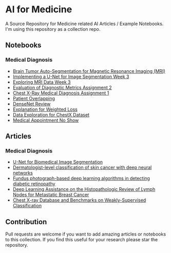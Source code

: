 # AI for Medicine

A Source Repository for Medicine related AI Articles / Example Notebooks.
I'm using this repository as a collection repo.


## Notebooks
### Medical Diagnosis
* [Brain Tumor Auto-Segmentation for Magnetic Resonance Imaging (MRI)](notebooks/medical_diagnosis/Week3/Week3_LastLab.ipynb)
* [Implementing a U-Net for Image Segmentation Week 3](notebooks/medical_diagnosis/Week3/An_example_unet_implementation_W3_Lab3.ipynb)
* [Exploring MRI Data Week 3](notebooks/medical_diagnosis/Week3/Explore_MRI_data_W3_Lab1.ipynb)
* [Evaluation of Diagnostic Metrics Assignment 2](notebooks/medical_diagnosis/Evaluation_of_Diagnostic_Metrics/Evaluation_of_Diagnostic_Metrics.ipynb)
* [Chest X-Ray Medical Diagnosis Assignment 1](notebooks/medical_diagnosis/Chest_X-Ray_Medical_Diagnosis_Assignment1.ipynb)
* [Patient Overlapping](notebooks/medical_diagnosis/PatientOverlapping_W1_lab4.ipynb)
* [DenseNet Review](notebooks/medical_diagnosis/Densenet_Review_W1_lab3.ipynb)
* [Explanation for Weighted Loss](notebooks/medical_diagnosis/CountingLabels_W1_lab2.ipynb)
* [Data Exploration for ChestX Dataset](notebooks/medical_diagnosis/dataExplorationW1_lab1.ipynb)
* [Medical Appointment No Show](notebooks/medical_appointment_date_time_feature_engineering.py)

## Articles

### Medical Diagnosis

* [U-Net for Biomedical Image Segmentation](articles/domain_specific/medical_diagnosis/cnn_image_segmentation.pdf)
* [Dermatologist-level classification of skin cancer with deep neural networks](articles/domain_specific/medical_diagnosis/Dermatology.pdf)
* [Fundus photograph-based deep learning algorithms in detecting diabetic retinopathy](articles/domain_specific/medical_diagnosis/ophthalmology.pdf)
* [Deep Learning Assistance on the Histopathologic Review of Lymph Nodes for Metastatic Breast Cancer](articles/domain_specific/medical_diagnosis/Histopathology.pdf)
* [Chest X-ray Database and Benchmarks on Weakly-Supervised Classification](articles/domain_specific/medical_diagnosis/ChestX.pdf)


## Contribution
Pull requests are welcome if you want to add amazing articles or notebooks to this collection.
If you find this useful for your research please star the repository.
